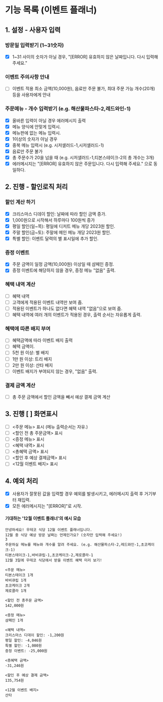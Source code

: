 # 기능 목록 (이벤트 플래너)

## 1. 설정 - 사용자 입력

### 방문일 입력받기 (1~31숫자)

- [x] 1~31 사이의 숫자가 아닐 경우, "[ERROR] 유효하지 않은 날짜입니다. 다시 입력해 주세요."

### 이벤트 주의사항 안내

- [ ] 이벤트 적용 최소 금액(10,000원), 음료만 주문 불가, 최대 주문 가능 개수(20개) 등을 사용자에게 안내

### 주문메뉴 - 개수 입력받기 (e.g. 해산물파스타-2,레드와인-1)

- [x] 올바른 입력이 아닐 경우 에러메시지 출력
- [x] 메뉴 양식에 안맞게 입력시.
- [x] 메뉴판에 없는 메뉴 입력시.
- [x] 1이상의 숫자가 아닐 경우
- [x] 중복 메뉴 입력시 (e.g. 시저샐러드-1,시저샐러드-1)
- [x] 음료만 주문 불가
- [x] 총 주문수가 20을 넘을 때 (e.g. 시저샐러드-1,티본스테이크-2의 총 개수는 3개)
- [x] 에러메시지는 "[ERROR] 유효하지 않은 주문입니다. 다시 입력해 주세요." 으로 동일하다.

## 2. 진행 - 할인로직 처리

### 할인 계산 하기

- [x] 크리스마스 디데이 할인: 날짜에 따라 할인 금액 증가.
- [x] 1,000원으로 시작해서 하루마다 100원씩 증가
- [x] 평일 할인(일~목): 평일에 디저트 메뉴 개당 2023원 할인.
- [x] 주말 할인(금~토): 주말에 메인 메뉴 개당 2023원 할인.
- [x] 특별 할인: 이벤트 달력의 별 표시일에 추가 할인.

### 증정 이벤트

- [x] 주문 금액이 일정 금액(10,000원) 이상일 때 샴페인 증정.
- [x] 증정 이벤트에 해당하지 않을 경우, 증정 메뉴 "없음" 출력.

### 혜택 내역 계산

- [ ] 혜택 내역
- [ ] 고객에게 적용된 이벤트 내역만 보여 줌.
- [ ] 적용된 이벤트가 하나도 없다면 혜택 내역 "없음"으로 보여 줌.
- [ ] 혜택 내역에 여러 개의 이벤트가 적용된 경우, 출력 순서는 자유롭게 출력.

### 혜택에 따른 배지 부여

- [ ] 혜택금액에 따라 이벤트 배지 출력
- [ ] 혜택 금액이.
- [ ] 5천 원 이상: 별 배지
- [ ] 1만 원 이상: 트리 배지
- [ ] 2만 원 이상: 산타 배지
- [ ] 이벤트 배지가 부여되지 않는 경우, "없음" 출력.

### 결제 금액 계산

- [ ] 총 주문 금액에서 할인 금액을 빼서 예상 결제 금액 계산

## 3. 진행 [ ] 화면표시

- [ ] <주문 메뉴> 표시 (메뉴 출력순서는 자유.)
- [ ] <할인 전 총 주문금액> 표시
- [ ] <증정 메뉴> 표시
- [ ] <혜택 내역> 표시
- [ ] <총혜택 금액> 표시
- [ ] <할인 후 예상 결제금액> 표시
- [ ] <12월 이벤트 배지> 표시

## 4. 예외 처리

- [x] 사용자가 잘못된 값을 입력할 경우 예외를 발생시키고, 에러메시지 출력 후 거기부터 재입력.
- [x] 모든 에러메시지는 "[ERROR]"로 시작.

#### 기대하는 '12월 이벤트 플래너'의 예시 모습

```
안녕하세요! 우테코 식당 12월 이벤트 플래너입니다.
12월 중 식당 예상 방문 날짜는 언제인가요? (숫자만 입력해 주세요!)
3
주문하실 메뉴를 메뉴와 개수를 알려 주세요. (e.g. 해산물파스타-2,레드와인-1,초코케이크-1)
티본스테이크-1,바비큐립-1,초코케이크-2,제로콜라-1
12월 3일에 우테코 식당에서 받을 이벤트 혜택 미리 보기!

<주문 메뉴>
티본스테이크 1개
바비큐립 1개
초코케이크 2개
제로콜라 1개

<할인 전 총주문 금액>
142,000원

<증정 메뉴>
샴페인 1개

<혜택 내역>
크리스마스 디데이 할인: -1,200원
평일 할인: -4,046원
특별 할인: -1,000원
증정 이벤트: -25,000원

<총혜택 금액>
-31,246원

<할인 후 예상 결제 금액>
135,754원

<12월 이벤트 배지>
산타
```
